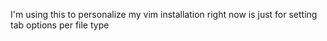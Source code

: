 I'm using this to personalize my vim installation
right now is just for setting tab options per file
type
